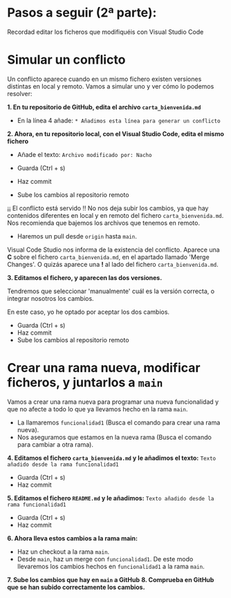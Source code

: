 # Pasos a seguir (2ª parte):
Recordad editar los ficheros que modifiquéis con Visual Studio Code

# Simular un conflicto

  Un conflicto aparece cuando en un mismo fichero existen versiones distintas en local y remoto.
  Vamos a simular uno y ver cómo lo podemos resolver:

**1. En tu repositorio de GitHub, edita el archivo `carta_bienvenida.md`**

- En la línea 4 añade: `* Añadimos esta línea para generar un conflicto`


**2. Ahora, en tu repositorio local, con el Visual Studio Code, edita el mismo fichero**

- Añade el texto: `Archivo modificado por: Nacho`

- Guarda (Ctrl + s)
- Haz commit 
- Sube los cambios al repositorio remoto

¡¡ El conflicto está servido !!
No nos deja subir los cambios, ya que hay contenidos diferentes en local y en remoto del fichero `carta_bienvenida.md`.
Nos recomienda que bajemos los archivos que tenemos en remoto. 

- Haremos un pull desde `origin` hasta `main`.

Visual Code Studio nos informa de la existencia del conflicto. Aparece una **C** sobre el fichero `carta_bienvenida.md`, en el apartado llamado 'Merge Changes'. O quizás aparece una **!** al lado del fichero `carta_bienvenida.md`.


**3. Editamos el fichero, y aparecen las dos versiones.**

Tendremos que seleccionar 'manualmente' cuál es la versión correcta, o integrar nosotros los cambios. 

En este caso, yo he optado por aceptar los dos cambios.

- Guarda (Ctrl + s)
- Haz commit 
- Sube los cambios al repositorio remoto

# Crear una rama nueva, modificar ficheros, y juntarlos a `main`

Vamos a crear una rama nueva para programar una nueva funcionalidad y que no afecte a todo lo que ya llevamos hecho en la rama `main`.

- La llamaremos `funcionalidad1` (Busca el comando para crear una rama nueva).
- Nos aseguramos que estamos en la nueva rama (Busca el comando para cambiar a otra rama).

**4. Editamos el fichero `carta_bienvenida.md` y le añadimos el texto:**  `Texto añadido desde la rama funcionalidad1`

- Guarda (Ctrl + s)
- Haz commit 

**5. Editamos el fichero `README.md` y le añadimos:**
`Texto añadido desde la rama funcionalidad1`
- Guarda (Ctrl + s)
- Haz commit

**6. Ahora lleva estos cambios a la rama main:**

- Haz un checkout a la rama `main`.
- Desde `main`, haz un merge con `funcionalidad1`. De este modo llevaremos los cambios hechos en `funcionalidad1` a la rama `main`.

**7. Sube los cambios que hay en `main` a GitHub**
**8. Comprueba en GitHub que se han subido correctamente los cambios.**
